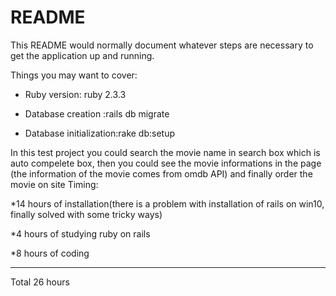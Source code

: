 # README

This README would normally document whatever steps are necessary to get the
application up and running.

Things you may want to cover:

* Ruby version: ruby 2.3.3

* Database creation :rails db migrate  

* Database initialization:rake db:setup

In this test project you could search the movie name in search box which is auto compelete box, then you could see the movie informations in the page (the information of the movie comes from omdb API) and finally order the movie on site
 Timing:
 
 *14 hours of installation(there is a problem with installation of rails on win10, finally solved with some tricky ways)
 
 *4 hours of studying ruby on rails
 
 *8 hours of coding
 
 --------------------
 Total 26 hours

